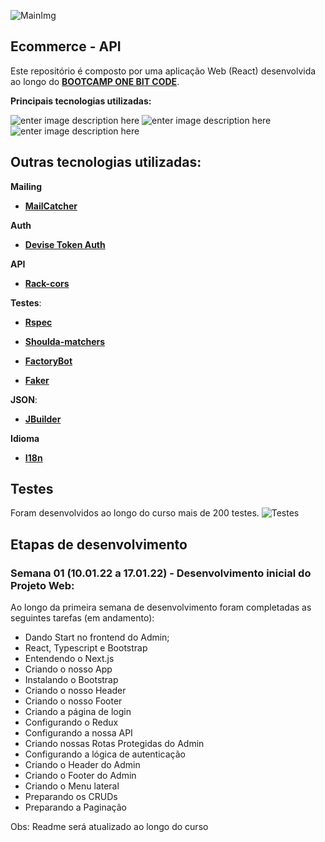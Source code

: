 
![MainImg](https://i.ibb.co/qpTmRJw/ecommerce-01.png)

## Ecommerce - API 

Este repositório é composto por uma aplicação Web (React) desenvolvida ao longo do **[BOOTCAMP ONE BIT CODE](https://onebitcode.com/)**.

**Principais tecnologias utilizadas:** <br>

![enter image description here](https://img.shields.io/badge/Ruby_on_Rails-CC0000?style=for-the-badge&logo=ruby-on-rails&logoColor=white) ![enter image description here](https://img.shields.io/badge/React-20232A?style=for-the-badge&logo=react&logoColor=61DAFB) ![enter image description here](https://img.shields.io/badge/PostgreSQL-316192?style=for-the-badge&logo=postgresql&logoColor=white)

## Outras tecnologias utilizadas:
 

**Mailing**

- **[MailCatcher](https://mailcatcher.me/)**

**Auth**

- **[Devise Token Auth](https://github.com/lynndylanhurley/devise_token_auth)**
  
**API**

- **[Rack-cors](https://github.com/cyu/rack-cors)**
 
**Testes**:

- **[Rspec](https://github.com/rspec/rspec-rails)**

- **[Shoulda-matchers](https://github.com/thoughtbot/shoulda-matchers)**

- **[FactoryBot](https://github.com/thoughtbot/factory_bot_rails)**

- **[Faker](https://github.com/faker-ruby/faker)**

**JSON**:

- **[JBuilder](https://github.com/rails/jbuilder)**

**Idioma**

- **[I18n](https://github.com/ruby-i18n/i18n)**

## Testes

Foram desenvolvidos ao longo do curso mais de 200 testes.
![Testes](https://i.ibb.co/GTZW0Df/ecommerce-02.png)

## Etapas de desenvolvimento

### Semana 01 (10.01.22 a 17.01.22) - Desenvolvimento inicial do Projeto Web:

Ao longo da primeira semana de desenvolvimento foram completadas as seguintes tarefas (em andamento):

- Dando Start no frontend do Admin;
- React, Typescript e Bootstrap
- Entendendo o Next.js
- Criando o nosso App
- Instalando o Bootstrap
- Criando o nosso Header
- Criando o nosso Footer
- Criando a página de login
- Configurando o Redux
- Configurando a nossa API
- Criando nossas Rotas Protegidas do Admin
- Configurando a lógica de autenticação
- Criando o Header do Admin
- Criando o Footer do Admin
- Criando o Menu lateral
- Preparando os CRUDs
- Preparando a Paginação


Obs: Readme será atualizado ao longo do curso